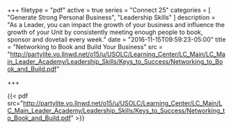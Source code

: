 +++
filetype = "pdf"
active = true
series = "Connect 25"
categories = [
  "Generate Strong Personal Business",
  "Leadership Skills"
]
description = "As a Leader, you can impact the growth of your business and influence the growth of your Unit by consistently meeting enough people to book, sponsor and dovetail every week."
date = "2016-11-15T09:59:23-05:00"
title = "Networking to Book and Build Your Business"
src = "http://partylite.vo.llnwd.net/o15/u/USOLC/Learning_Center/LC_Main/LC_Main_Leader_Academy/Leadership_Skills/Keys_to_Success/Networking_to_Book_and_Build.pdf"

+++

{{< pdf src="http://partylite.vo.llnwd.net/o15/u/USOLC/Learning_Center/LC_Main/LC_Main_Leader_Academy/Leadership_Skills/Keys_to_Success/Networking_to_Book_and_Build.pdf" >}}

